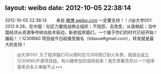 layout: weibo
date: 2012-10-05 22:38:14
---
<meta name="referrer" content="no-referrer" />

2012-10-05 22:38:14  &nbsp;&nbsp;&nbsp;&nbsp;&nbsp;&nbsp; 来自 <a href="http://weibo.com/" rel="nofollow">微博 weibo.com</a>
一定要支持！！//@大学001: 2012.9.28，在中国：社区力量挑战商业组织；不抱怨，去改变，从我做起；当中国经济从资源争夺转向技术驱动，新老程序猿们，一个属于你们的时代已经开始！雄起！！12306NG 项目组今日起接受报名（lidaxue#gmail.com），转发就是最大的支持！
>  @大学001: 为了程序猿们可以顺利在12306预订到火车票，我提议成立12306NG开源项目组。有兴趣参加的请转起来！我负责筹资并以一个程序猿老兵名义奉献不止••• ​​​
